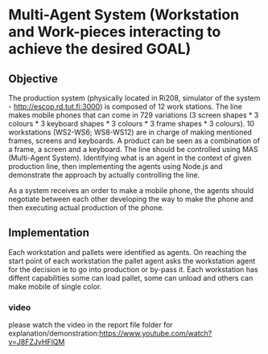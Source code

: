 # Multi-Agent System (Workstation and Work-pieces interacting to achieve the desired GOAL)

## Objective

The production system (physically located in Ri208, simulator of the system - http://escop.rd.tut.fi:3000) is composed of 12 work stations. The line makes mobile phones that can come in 729 variations (3 screen shapes * 3 colours * 3 keyboard shapes * 3 colours * 3 frame shapes * 3 colours). 10 workstations (WS2-WS6; WS8-WS12) are in charge of making mentioned frames, screens and keyboards. A product can be seen as a combination of a frame, a screen and a keyboard.
The line should be controlled using MAS (Multi-Agent System). Identifying what is an agent in the context of given production line, then implementing the agents using Node.js and demonstrate the approach by actually controlling the line.

As a system receives an order to make a mobile phone, the agents should negotiate between each other developing the way to make the phone and then executing actual production of the phone.

## Implementation
Each workstation and pallets were identified as agents. On reaching the start point of each workstation the pallet agent asks the workstation agent for the decision ie to go into production or by-pass it.
Each workstation has diffent capabilities some can load pallet, some can unload and others can make mobile of single color.

### video
please watch the video in the report file folder for explanation/demonstration:https://www.youtube.com/watch?v=J8FZJvHFlQM

